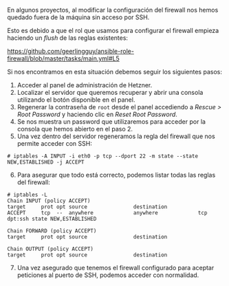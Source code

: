 En algunos proyectos, al modificar la configuración del firewall nos hemos quedado fuera de la máquina sin acceso por SSH.

Esto es debido a que el rol que usamos para configurar el firewall empieza haciendo un _flush_ de las reglas existentes:

https://github.com/geerlingguy/ansible-role-firewall/blob/master/tasks/main.yml#L5

Si nos encontramos en esta situación debemos seguir los siguientes pasos:

1. Acceder al panel de administración de Hetzner.
2. Localizar el servidor que queremos recuperar y abrir una consola utilizando el botón disponible en el panel.
3. Regenerar la contraseña de `root` desde el panel accediendo a _Rescue > Root Password_ y haciendo clic en _Reset Root Password_.
4. Se nos muestra un password que utilizaremos para acceder por la consola que hemos abierto en el paso 2.
5. Una vez dentro del servidor regeneramos la regla del firewall que nos permite acceder con SSH:
```
# iptables -A INPUT -i eth0 -p tcp --dport 22 -m state --state NEW,ESTABLISHED -j ACCEPT
```
6. Para asegurar que todo está correcto, podemos listar todas las reglas del firewall:
```
# iptables -L
Chain INPUT (policy ACCEPT)
target     prot opt source               destination         
ACCEPT     tcp  --  anywhere             anywhere             tcp dpt:ssh state NEW,ESTABLISHED

Chain FORWARD (policy ACCEPT)
target     prot opt source               destination         

Chain OUTPUT (policy ACCEPT)
target     prot opt source               destination
```
7. Una vez asegurado que tenemos el firewall configurado para aceptar peticiones al puerto de SSH, podemos acceder con normalidad.

